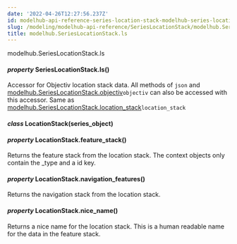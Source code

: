 ```yaml
---
date: '2022-04-26T12:27:56.237Z'
id: modelhub-api-reference-series-location-stack-modelhub-series-location-stack-ls
slug: /modeling/modelhub-api-reference/SeriesLocationStack/modelhub.SeriesLocationStack.ls/
title: modelhub.SeriesLocationStack.ls
---
```


modelhub.SeriesLocationStack.ls


#### _property_ SeriesLocationStack.ls()
Accessor for Objectiv location stack data. All methods of `json` and [modelhub.SeriesLocationStack.objectiv](#modelhub.SeriesLocationStack.objectiv)`objectiv` can
also be accessed with this accessor. Same as [modelhub.SeriesLocationStack.location_stack](#modelhub.SeriesLocationStack.location_stack)`location_stack`


#### _class_ LocationStack(series_object)
<!-- !! processed by numpydoc !! -->

#### _property_ LocationStack.feature_stack()
Returns the feature stack from the location stack. The context objects only contain the _type
and a id key.

<!-- !! processed by numpydoc !! -->

#### _property_ LocationStack.navigation_features()
Returns the navigation stack from the location stack.

<!-- !! processed by numpydoc !! -->

#### _property_ LocationStack.nice_name()
Returns a nice name for the location stack. This is a human readable name for the data in the
feature stack.

<!-- !! processed by numpydoc !! -->
<!-- !! processed by numpydoc !! -->

